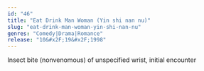 ```yaml
---
id: "46"
title: "Eat Drink Man Woman (Yin shi nan nu)"
slug: "eat-drink-man-woman-yin-shi-nan-nu"
genres: "Comedy|Drama|Romance"
release: "10&#x2F;19&#x2F;1998"
---
```


Insect bite (nonvenomous) of unspecified wrist, initial encounter

